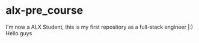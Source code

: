 # alx-pre_course
I'm now a ALX Student, this is my first repository as a full-stack engineer |:)
Hello guys
